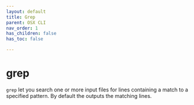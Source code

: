 ```yaml
---
layout: default
title: Grep
parent: OSX CLI
nav_order: 1
has_children: false
has_toc: false

---
```


# grep

`grep` let you search one or more input files for lines containing a match to a specified pattern. By default the outputs the matching lines.